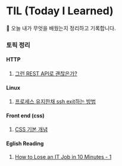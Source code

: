 # TIL (Today I Learned)
📝 오늘 내가 무엇을 배웠는지 정리하고 기록합니다.


### 토픽 정리

#### HTTP 
1. [그런 REST API로 괜찮은가?](./RestAPI)

#### Linux
1. [프로세스 유지한채 ssh exit하는 방법](./Linux/run_background_when_ssh_exit.md)

#### Front end (css)
1. [CSS 기본 개념](./CSS)

#### Eglish Reading
1. [How to Lose an IT Job in 10 Minutes - 1](./English/Reading/How_to_Lose_an_IT_Job_in_10_Minutes.md)
